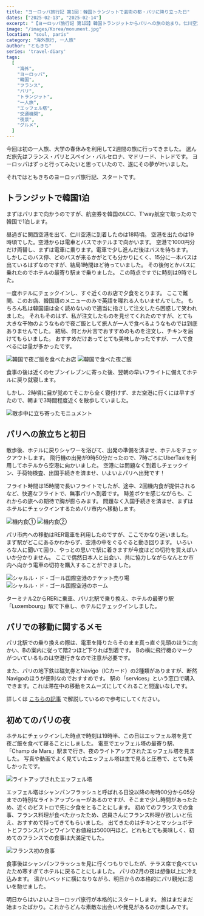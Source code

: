 ```yaml
---
title: "ヨーロッパ旅行記 第1回：韓国トランジットで芸術の都・パリに降り立った日"
dates: ["2025-02-13", "2025-02-14"]
excerpt: "【ヨーロッパ旅行記 第1回】韓国トランジットからパリへの旅の始まり。仁川空港での1泊から15時間のフライトを経てパリに到着。RER電車での市内移動、地下鉄Navigoカードの便利さ、初めて見た夜のエッフェル塔の感動まで。2025年2月のスペイン旅行の序章として、パリ初日の体験と実用的な交通情報をお届けします。"
image: "/images/Korea/monument.jpg"
location: "soul, paris"
category: "海外旅行, 一人旅"
author: "ともきち"
series: 'travel-diary'
tags:
  [
    "海外",
    "ヨーロッパ",
    "韓国",
    "フランス",
    "パリ",
    "トランジット",
    "一人旅",
    "エッフェル塔",
    "交通機関",
    "夜景",
    "グルメ",
  ]
---
```


今回は初の一人旅、大学の春休みを利用して2週間の旅に行ってきました。
選んだ旅先はフランス・パリとスペイン・バルセロナ、マドリード、トレドです。
ヨーロッパはずっと行ってみたいと思っていたので、遂にその夢が叶いました。

それではともきちのヨーロッパ旅行記、スタートです。

## トランジットで韓国1泊

まずはパリまで向かうのですが、航空券を韓国のLCC、T'way航空で取ったので韓国で1泊します。

昼過ぎに関西空港を出て、仁川空港に到着したのは18時頃。
空港を出たのは19時頃でした。空港からは電車とバスでホテルまで向かいます。
空港で1000円分だけ両替し、まずは電車に乗ります。電車で少し進んだ後はバスを待ちます。
しかしこのバス停、どのバスが来るかがとても分かりにくく、15分に一本バスは出ているはずなのですが、結局1時間ほど待っていました。
その後何とかバスに乗れたのでホテルの最寄り駅まで乗りました。
この時点ですでに時刻は9時でした。

一度ホテルにチェックインし、すぐ近くのお店で夕食をとります。
ここで難関、このお店、韓国語のメニューのみで英語を喋れる人もいませんでした。
もちろん私は韓国語は全く読めないので適当に指さして注文したら困惑して笑われました。
それもそのはず、私が注文したものを見せてくれたのですが、とても大きな干物のようなもので夜ご飯として旅人が一人で食べるようなものでは到底ありませんでした。
結局、何とか片言でおすすめのものを注文し、チキンを届けてもらいました。
おすすめだけあってとても美味しかったですが、一人で食べるには量が多かったです。

![韓国で夜ご飯を食べたお店](/images/Korea/dinner-shop.jpg)
![韓国で食べた夜ご飯](/images/Korea/dinner.jpg)

食事の後は近くのセブンイレブンに寄った後、翌朝の早いフライトに備えてホテルに戻り就寝します。

しかし、2時頃に目が覚めてそこから全く寝付けず、まだ空港に行くには早すぎたので、朝まで3時間程度近くを散歩していました。

![散歩中に立ち寄ったモニュメント](/images/Korea/monument.jpg)

## パリへの旅立ちと初日

散歩後、ホテルに戻りシャワーを浴びて、出発の準備を済ませ、ホテルをチェックアウトします。
飛行機の出発が9時50分だったので、7時ごろにUberTaxiを利用してホテルから空港に向かいました。
空港には問題なく到着しチェックイン、手荷物検査、出国手続きを済ませ、いよいよパリへ出発です！

フライト時間は15時間で長いフライトでしたが、途中、2回機内食が提供されるなど、快適なフライトで、無事パリへ到着です。
時差ボケを感じながらも、これからの旅への期待で胸が膨らみます。
問題なく入国手続きを済ませ、まずはホテルにチェックインするためパリ市内へ移動します。

![機内食①](/images/Korea/in-flight-meal1.jpg)
![機内食②](/images/Korea/in-flight-meal2.jpg)

パリ市内への移動はRER電車を利用したのですが、ここでかなり迷いました。
まず駅がどこにあるかわからず、空港の中をぐるぐると動き回ります。
いろいろな人に聞いて回り、やっとの思いで駅に着きますが今度はどの切符を買えばいいか分かりません。
ここで偶然日本人と出会い、共に協力しながらなんとか市内へ向かう電車の切符を購入することができました。

![シャルル・ド・ゴール国際空港のチケット売り場](/images/France/airport-ticket-window.jpg)
![シャルル・ド・ゴール国際空港のホーム](/images/France/airport-metro-station.jpg)

ターミナル2からRERに乗車、パリ北駅で乗り換え、ホテルの最寄り駅「Luxembourg」駅で下車し、ホテルにチェックインしました。

## パリでの移動に関するメモ

パリ北駅での乗り換えの際は、電車を降りたらそのまま真っ直ぐ先頭のほうに向かい、Bの案内に従って階2つほど下りれば到着です。
Bの横に飛行機のマークがついているものは空港行きなので注意が必要です。

また、パリの地下鉄は磁気券とNavigo（ICカード）の2種類がありますが、断然Navigoのほうが便利なのでおすすめです。
駅の「services」という窓口で購入できます。これは滞在中の移動をスムーズにしてくれること間違いなしです。

詳しくは
[こちらの記事](../tourism/Paris-Subway)
で解説しているので参考にしてください。

## 初めてのパリの夜

ホテルにチェックインした時点で時刻は19時半、この日はエッフェル塔を見て夜ご飯を食べて寝ることにしました。
電車でエッフェル塔の最寄り駅、「Champ de Mars」駅まで行き、夜のライトアップされたエッフェル塔を見ました。
写真や動画でよく見ていたエッフェル塔は生で見ると圧巻で、とても美しかったです。

![ライトアップされたエッフェル塔](/images/France/illuminated-eiffel-tower.jpg)

エッフェル塔はシャンパンフラッシュと呼ばれる日没以降の毎時00分から05分までの特別なライトアップショーがあるのですが、そこまで少し時間があったため、近くのビストロで先に夕食をとることにします。
初めてのフランスでの食事、フランス料理が食べたかったため、店員さんにフランス料理が欲しいと伝え、おすすめで持ってきてもらいました。
出てきたのはチキンとマッシュポテトとフランスパンとワインでお値段は5000円ほど。どれもとても美味しく、初めてのフランスでの食事は大満足でした。

![フランス初の食事](/images/France/dinner-with-eiffel-tower.jpg)

食事後はシャンパンフラッシュを見に行くつもりでしたが、テラス席で食べていたため寒すぎてホテルに戻ることにしました。
パリの2月の夜は想像以上に冷え込みます。
温かいベッドに横になりながら、明日からの本格的にパリ観光に思いを馳せました。

明日からはいよいよヨーロッパ旅行が本格的にスタートします。
旅はまだまだ始まったばかり。これからどんな素敵な出会いや発見があるのか楽しみです。
